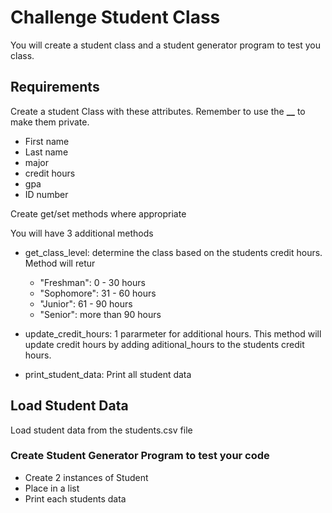 # Challenge Student Class

You will create a student class and a student generator program to test you class.

## Requirements
Create a student Class with these attributes. Remember to use the **__** to make them private.
- First name
- Last name
- major
- credit hours
- gpa
- ID number

Create get/set methods where appropriate

You will have 3 additional methods

- get_class_level: determine the class based on the students credit hours. Method will retur
  - "Freshman": 0 - 30 hours
  - "Sophomore": 31 - 60 hours
  - "Junior": 61 - 90 hours
  - "Senior": more than 90 hours

- update_credit_hours: 1 pararmeter for additional hours. This method will update credit hours by adding aditional_hours to the students credit hours.
- print_student_data: Print all student data

## Load Student Data
Load student data from the students.csv file

### Create Student Generator Program to test your code
- Create 2 instances of Student
- Place in a list
- Print each students data







